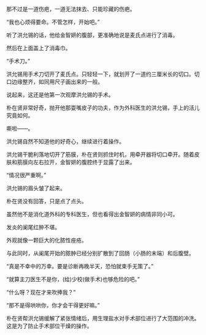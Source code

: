 那不过是一道伤疤，一道无法抹去、只能珍藏的伤疤。

“我也心烦得要命。不管怎样，开始吧。”

听了洪允锡的话，他给金智妍的腹部，更准确地说是麦氏点进行了消毒。

然后在上面盖上了消毒巾。

“手术刀。”

洪允锡用手术刀切开了麦氏点。只轻轻一下，就划开了一道约三厘米长的切口。切口边缘整齐，如同用尺子画出来的一般。

说起来，这还是他第一次观摩洪允锡的手术。

朴在贤非常好奇，抛开他那耍嘴皮子的功夫，作为外科医生的洪允锡，手上的活儿究竟如何。

嘶啦——。

洪允锡自然不知道他的好奇心，继续进行着操作。

洪允锡干脆利落地切开了筋膜，朴在贤则抓住时机，用牵开器将切口牵开。随着皮肤和筋膜向左右拉开，金智妍的腹腔终于显露了出来。

“情况很严重啊。”

洪允锡的眉头皱了起来。

朴在贤没有回答，只是点了点头。

虽然他不是消化道外科的专科医生，但也看得出金智妍的病情非同小可。

发炎的阑尾红肿不堪。

外观就像一颗巨大的化脓性痤疮。

与此同时，从阑尾开始的脓肿已经分别扩散到了回肠（小肠的末端）和后腹壁。

“真是不幸中的万幸。要是诊断再晚半天，恐怕就束手无策了。”

“就算主刀医生不是你，(给)少校(做手术)也够危险的吧。”

“什么呀？现在才来吹捧我？”

“那不是得哄哄你，你才会干得更好嘛。”

朴在贤帮洪允锡缓解了紧张情绪后，用生理盐水对手术部位进行了大范围的冲洗。这是为了防止手术部位干燥的操作。